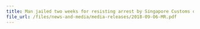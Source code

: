 ```yaml
---
title: Man jailed two weeks for resisting arrest by Singapore Customs officers 
file_url: /files/news-and-media/media-releases/2018-09-06-MR.pdf
---
```

